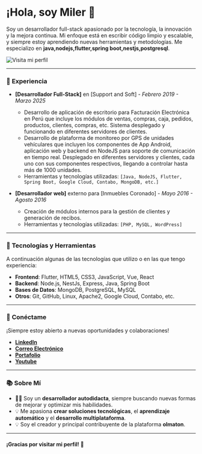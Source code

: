 # ¡Hola, soy Miler 👋

Soy un desarrollador full-stack apasionado por la tecnología, la innovación y la mejora continua. Mi enfoque está en escribir código limpio y escalable, y siempre estoy aprendiendo nuevas herramientas y metodologías. Me especializo en **java,nodejs,flutter,spring boot,nestjs,postgresql**.

![Visita mi perfil](https://img.shields.io/badge/Visit%20my%20profile-000000?style=flat&logo=github)

---

### 💼 **Experiencia**

- **[Desarrollador Full-Stack]** en [Support and Soft] - *Febrero 2019 - Marzo 2025*
  - Desarrollo de aplicación de escritorio para Facturación Electrónica en Perú que incluye los módulos de ventas, compras, caja, pedidos, productos, clientes, compras, etc. Sistema desplegado y funcionando en diferentes servidores de clientes.
  - Desarrollo de plataforma de monitoreo por GPS de unidades vehículares que incluyen los componentes de App Android, aplicación web y backend en NodeJS para soporte de comunicación en tiempo real. Desplegado en diferentes servidores y clientes, cada uno con sus componentes respectivos, llegando a controlar hasta más de 1000 unidades.
  - Herramientas y tecnologías utilizadas: `[Java, NodeJS, Flutter, Spring Boot, Google Cloud, Contabo, MongoDB, etc.]`

- **[Desarrollador web]** externo para [Inmuebles Coronado] - *Mayo 2016 - Agosto 2016*
  - Creación de módulos internos para la gestión de clientes y generación de recibos.
  - Herramientas y tecnologías utilizadas: `[PHP, MySQL, WordPress]`

---

### 🌱 **Tecnologías y Herramientas**

A continuación algunas de las tecnologías que utilizo o en las que tengo experiencia:

- **Frontend**: Flutter, HTML5, CSS3, JavaScript, Vue, React
- **Backend**: Node.js, NestJs, Express, Java, Spring Boot
- **Bases de Datos**: MongoDB, PostgreSQL, MySQL
- **Otros**: Git, GitHub, Linux, Apache2, Google Cloud, Contabo, etc.

---

### 🔗 **Conéctame**

¡Siempre estoy abierto a nuevas oportunidades y colaboraciones!

- **[LinkedIn](https://www.linkedin.com/in/miroquelaiza)**
- **[Correo Electrónico](olmdev@outlook.com)**
- **[Portafolio](https://mroque.olmaton.com)**
- **[Youtube](https://www.youtube.com/olmaton)**

---

### 📚 **Sobre Mí**

- 👨‍💻 Soy un **desarrollador autodidacta**, siempre buscando nuevas formas de mejorar y optimizar mis habilidades.
- 💡 Me apasiona **crear soluciones tecnológicas**, el **aprendizaje automático** y el **desarrollo multiplataforma**.
- 💡 Soy el creador y principal contribuyente de la plataforma **olmaton**.

---

#### ¡Gracias por visitar mi perfil! 🙌
